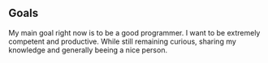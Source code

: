 ## Goals

My main goal right now is to be a good programmer. I want to be extremely competent and productive. While still remaining curious, sharing my knowledge and generally beeing a nice person.


